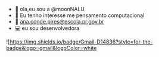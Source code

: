 - 👋 ola,eu sou a @moonNALU
- 👀 Eu tenho interesse me pensamento computacional
- 📧 ana.conde.pires@escola.pr.gov.br
- 💻 eu sou desenvolvedora 

![https://img.shields.io/badge/Gmail-D14836?style=for-the-badge&logo=gmail&logoColor=white
<!---
moonNALU/moonNALU is a ✨ special ✨ repository because its `README.md` (this file) appears on your GitHub profile.
You can click the Preview link to take a look at your changes.
--->
